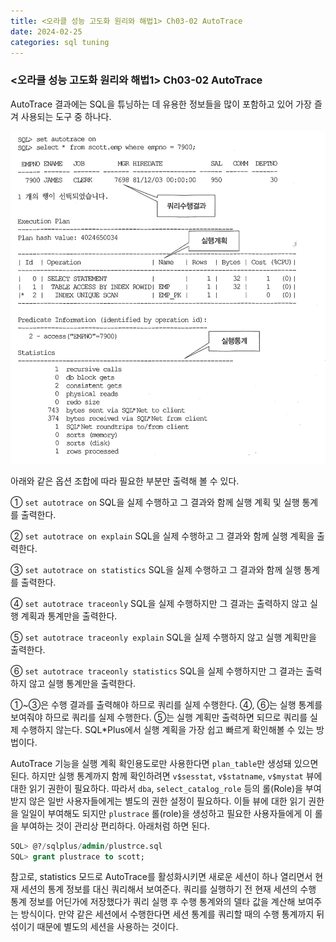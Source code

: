 ```yaml
---
title: <오라클 성능 고도화 원리와 해법1> Ch03-02 AutoTrace
date: 2024-02-25
categories: sql tuning
---
```



### <오라클 성능 고도화 원리와 해법1> Ch03-02 AutoTrace

AutoTrace 결과에는 SQL을 튜닝하는 데 유용한 정보들을 많이 포함하고 있어 가장 즐겨 사용되는 도구 중 하나다.

![](/assets/images/sqlp/sqlp1-03-02-table1.png)

아래와 같은 옵션 조합에 따라 필요한 부분만 출력해 볼 수 있다.

① `set autotrace on` 
SQL을 실제 수행하고 그 결과와 함께 실행 계획 및 실행 통계를 출력한다.

② `set autotrace on explain` 
SQL을 실제 수행하고 그 결과와 함께 실행 계획을 출력한다.

③ `set autotrace on statistics` 
SQL을 실제 수행하고 그 결과와 함께 실행 통계를 출력한다.

④ `set autotrace traceonly` 
SQL을 실제 수행하지만 그 결과는 출력하지 않고 실행 계획과 통계만을 출력한다.

⑤ `set autotrace traceonly explain` 
SQL을 실제 수행하지 않고 실행 계획만을 출력한다.

⑥ `set autotrace traceonly statistics` 
SQL을 실제 수행하지만 그 결과는 출력하지 않고 실행 통계만을 출력한다.

①~③은 수행 결과를 출력해야 하므로 쿼리를 실제 수행한다. 
④, ⑥는 실행 통계를 보여줘야 하므로 쿼리를 실제 수행한다. 
⑤는 실행 계획만 출력하면 되므로 쿼리를 실제 수행하지 않는다. SQL\*Plus에서 실행 계획을 가장 쉽고 빠르게 확인해볼 수 있는 방법이다.

AutoTrace 기능을 실행 계획 확인용도로만 사용한다면 `plan_table`만 생성돼 있으면 된다. 하지만 실행 통계까지 함께 확인하려면 `v$sesstat`, `v$statname`, `v$mystat` 뷰에 대한 읽기 권한이 필요하다. 따라서 `dba`, `select_catalog_role` 등의 롤(Role)을 부여받지 않은 일반 사용자들에게는 별도의 권한 설정이 필요하다. 이들 뷰에 대한 읽기 권한을 일일이 부여해도 되지만 `plustrace` 롤(role)을 생성하고 필요한 사용자들에게 이 롤을 부여하는 것이 관리상 편리하다. 아래처럼 하면 된다.

```sql
SQL> @?/sqlplus/admin/plustrce.sql
SQL> grant plustrace to scott;
```

참고로, statistics 모드로 AutoTrace를 활성화시키면 새로운 세션이 하나 열리면서 현재 세션의 통계 정보를 대신 쿼리해서 보여준다. 쿼리를 실행하기 전 현재 세션의 수행 통계 정보를 어딘가에 저장했다가 쿼리 실행 후 수행 통계와의 델타 값을 계산해 보여주는 방식이다. 만약 같은 세션에서 수행한다면 세션 통계를 쿼리할 때의 수행 통계까지 뒤섞이기 때문에 별도의 세션을 사용하는 것이다.

